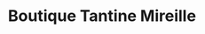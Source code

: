 ---
title: "Boutique Tantine Mireille"
url: /kinshasa/boutique-tantine-mireille/
shop: magasin de variétés
---